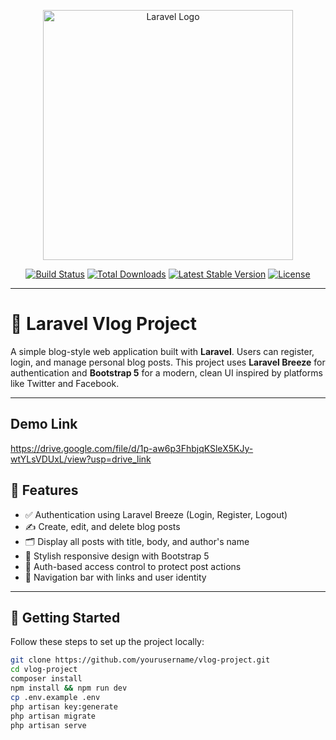 <p align="center">
  <a href="https://laravel.com" target="_blank">
    <img src="https://raw.githubusercontent.com/laravel/art/master/logo-lockup/5%20SVG/2%20CMYK/1%20Full%20Color/laravel-logolockup-cmyk-red.svg" width="400" alt="Laravel Logo">
  </a>
</p>

<p align="center">
  <a href="https://github.com/laravel/framework/actions"><img src="https://github.com/laravel/framework/workflows/tests/badge.svg" alt="Build Status"></a>
  <a href="https://packagist.org/packages/laravel/framework"><img src="https://img.shields.io/packagist/dt/laravel/framework" alt="Total Downloads"></a>
  <a href="https://packagist.org/packages/laravel/framework"><img src="https://img.shields.io/packagist/v/laravel/framework" alt="Latest Stable Version"></a>
  <a href="https://packagist.org/packages/laravel/framework"><img src="https://img.shields.io/packagist/l/laravel/framework" alt="License"></a>
</p>

---

# 🎥 Laravel Vlog Project

A simple blog-style web application built with **Laravel**. Users can register, login, and manage personal blog posts. This project uses **Laravel Breeze** for authentication and **Bootstrap 5** for a modern, clean UI inspired by platforms like Twitter and Facebook.

---
## Demo Link 
https://drive.google.com/file/d/1p-aw6p3FhbjqKSleX5KJy-wtYLsVDUxL/view?usp=drive_link

## 🔧 Features

- ✅ Authentication using Laravel Breeze (Login, Register, Logout)
- ✍️ Create, edit, and delete blog posts
- 🗂️ Display all posts with title, body, and author's name
- 🎨 Stylish responsive design with Bootstrap 5
- 🔐 Auth-based access control to protect post actions
- 🧭 Navigation bar with links and user identity

---

## 🚀 Getting Started

Follow these steps to set up the project locally:

```bash
git clone https://github.com/yourusername/vlog-project.git
cd vlog-project
composer install
npm install && npm run dev
cp .env.example .env
php artisan key:generate
php artisan migrate
php artisan serve
